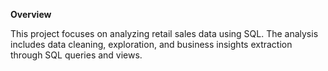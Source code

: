 **Overview**

This project focuses on analyzing retail sales data using SQL. The analysis includes data cleaning, exploration, and business insights extraction through SQL queries and views.
